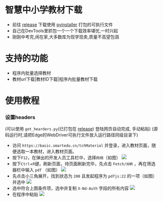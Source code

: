 # 智慧中小学教材下载

* 前往 [release](https://github.com/yaoshunhuai/SmartEdu-downloader/releases/) 下载使用 [pyinstaller](https://github.com/pyinstaller/pyinstaller) 打包的可执行文件
* 自己在DevTools里抓包一个一个下载效率堪忧,一时兴起
* 刚刚中考完,闲在家,大多数库为现学现卖,质量不高望包涵

# 支持的功能

* 程序内批量选择教材
* 教材url下载|教材ID下载|程序内批量教材下载

# 使用教程

### 设置headers

(可以使用 `get_hearders.py`(已打包在 [release](https://github.com/yaoshunhuai/SmartEdu-downloader/releases/)) 登陆网页自动完成, 手动粘贴)
(源码运行时,请把Edge的WebDriver可执行文件放入运行路径同级目录下)

* 访问 `https://basic.smartedu.cn/tchMaterial` 并登录，进入教材页面，随便选取一本教材，进入教材页面。
* 按下`F12`，在弹出的开发人员工具栏中，选择`网络`（如图）
  ![](https://github.com/yaoshunhuai/SmartEdu-downloader/blob/main/pictures/a.png?raw=true)
* 按下`Ctrl`+`R`键，刷新页面，待页面刷新完毕，先点击 `Fetch/XHR` ，再在筛选器栏中输入 `pdf` （如图）
  ![](https://github.com/yaoshunhuai/SmartEdu-downloader/blob/main/pictures/b.png?raw=true)
* 先点击小三角展开，找到状态为 `200` 且发起程序为 `pdfjs:22` 的一项（如图）并选中
  ![](https://github.com/yaoshunhuai/SmartEdu-downloader/blob/main/pictures/c.png?raw=true)
* 选中符合上图条件项，选中并复制 `X-Nd-Auth` 字段的所有内容
  ![](https://github.com/yaoshunhuai/SmartEdu-downloader/blob/main/pictures/d.png?raw=true)
* 在程序中粘贴
  ![](https://github.com/yaoshunhuai/SmartEdu-downloader/blob/main/pictures/e.png?raw=true)

